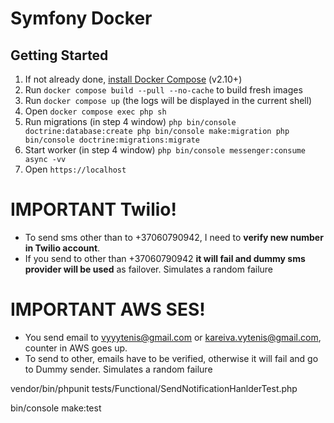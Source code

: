 # Symfony Docker
## Getting Started

1. If not already done, [install Docker Compose](https://docs.docker.com/compose/install/) (v2.10+)
2. Run `docker compose build --pull --no-cache` to build fresh images
3. Run `docker compose up` (the logs will be displayed in the current shell)
4. Open `docker compose exec php sh`
5. Run migrations (in step 4 window)
`php bin/console doctrine:database:create
 php bin/console make:migration
 php bin/console doctrine:migrations:migrate `
6. Start worker (in step 4 window) `php bin/console messenger:consume async -vv`
7. Open `https://localhost`

# IMPORTANT Twilio!
* To send sms other than to +37060790942, I need to **verify new number in Twilio account**.
* If you send to other than +37060790942 **it will fail and dummy sms provider will be used** as failover. Simulates a random failure

# IMPORTANT AWS SES!
* You send email to vyyytenis@gmail.com or kareiva.vytenis@gmail.com, counter in AWS goes up.
* To send to other, emails have to be verified, otherwise it will fail and go to Dummy sender. Simulates a random failure

vendor/bin/phpunit tests/Functional/SendNotificationHanlderTest.php 

bin/console make:test
